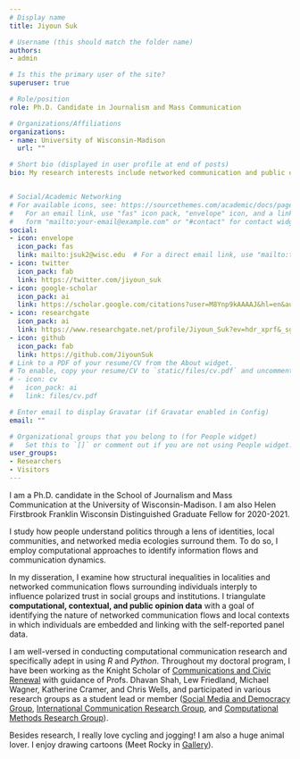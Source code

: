 ```yaml
---
# Display name
title: Jiyoun Suk

# Username (this should match the folder name)
authors:
- admin

# Is this the primary user of the site?
superuser: true

# Role/position
role: Ph.D. Candidate in Journalism and Mass Communication

# Organizations/Affiliations
organizations:
- name: University of Wisconsin-Madison
  url: ""

# Short bio (displayed in user profile at end of posts)
bio: My research interests include networked communication and public opinion formation, computational social science, and political information processing.


# Social/Academic Networking
# For available icons, see: https://sourcethemes.com/academic/docs/page-builder/#icons
#   For an email link, use "fas" icon pack, "envelope" icon, and a link in the
#   form "mailto:your-email@example.com" or "#contact" for contact widget.
social:
- icon: envelope
  icon_pack: fas
  link: mailto:jsuk2@wisc.edu  # For a direct email link, use "mailto:test@example.org".
- icon: twitter
  icon_pack: fab
  link: https://twitter.com/jiyoun_suk
- icon: google-scholar
  icon_pack: ai
  link: https://scholar.google.com/citations?user=M8Ynp9kAAAAJ&hl=en&authuser=1
- icon: researchgate
  icon_pack: ai
  link: https://www.researchgate.net/profile/Jiyoun_Suk?ev=hdr_xprf&_sg=D1w4zLgalU8JXoy_-2oI5RJ2iNfhI3iRMIc01l2ytZWAQ-VsBKVU3d6ISaGNpulsGQY0CX67DY0bKcVjpi3tWLJF
- icon: github
  icon_pack: fab
  link: https://github.com/JiyounSuk
# Link to a PDF of your resume/CV from the About widget.
# To enable, copy your resume/CV to `static/files/cv.pdf` and uncomment the lines below.
# - icon: cv
#   icon_pack: ai
#   link: files/cv.pdf

# Enter email to display Gravatar (if Gravatar enabled in Config)
email: ""

# Organizational groups that you belong to (for People widget)
#   Set this to `[]` or comment out if you are not using People widget.
user_groups:
- Researchers
- Visitors
---
```


I am a Ph.D. candidate in the School of Journalism and Mass Communication at the University of Wisconsin-Madison. I am also Helen Firstbrook Franklin Wisconsin Distinguished Graduate Fellow for 2020-2021.

I study how people understand politics through a lens of identities, local communities, and networked media ecologies surround them. To do so, I employ computational approaches to identify information flows and communication dynamics.

In my disseration, I examine how structural inequalities in localities and networked communication flows surrounding individuals interply to influence polarized trust in social groups and institutions. I triangulate **computational, contextual, and public opinion data** with a goal of identifying the nature of networked communication flows and local contexts in which individuals are embedded and linking with the self-reported panel data.

I am well-versed in conducting computational communication research and specifically adept in using *R* and *Python*. Throughout my doctoral program, I have been working as the Knight Scholar of [Communications and Civic Renewal](https://mcrc.journalism.wisc.edu/groups/cccp/) with guidance of Profs. Dhavan Shah, Lew Friedland, Michael Wagner, Katherine Cramer, and Chris Wells, and participated in various research groups as a student lead or member ([Social Media and Democracy Group](https://mcrc.journalism.wisc.edu/groups/smad/), [International Communication Research Group](https://mcrc.journalism.wisc.edu/groups/icrg/), and [Computational Methods Research Group](https://computational.journalism.wisc.edu/)).

Besides research, I really love cycling and jogging! I am also a huge animal lover. I enjoy drawing cartoons (Meet Rocky in [Gallery](https://jiyounsuk.github.io/#gallery)).

